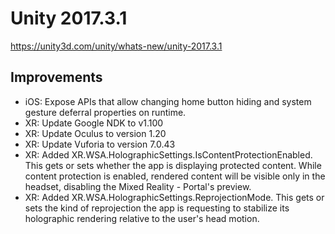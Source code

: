 # Unity 2017.3.1

https://unity3d.com/unity/whats-new/unity-2017.3.1

## Improvements



*   iOS: Expose APIs that allow changing home button hiding and system gesture deferral properties on runtime.
*   XR: Update Google NDK to v1.100
*   XR: Update Oculus to version 1.20
*   XR: Update Vuforia to version 7.0.43
*   XR: Added XR.WSA.HolographicSettings.IsContentProtectionEnabled. This gets or sets whether the app is displaying protected content. While content protection is enabled, rendered content will be visible only in the headset, disabling the Mixed Reality - Portal's preview.
*   XR: Added XR.WSA.HolographicSettings.ReprojectionMode. This gets or sets the kind of reprojection the app is requesting to stabilize its holographic rendering relative to the user's head motion.